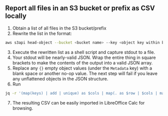 ## Report all files in an S3 bucket or prefix as CSV locally

1. Obtain a list of all files in the S3 bucket/prefix
2. Rewrite the list in the format:
```sh
aws s3api head-object --bucket <bucket name> --key <object key within bucket>; echo ","
```
3. Execute the rewritten list as a shell script and capture stdout to a file.
4. Your stdout will be nearly-valid JSON. Wrap the entire thing in square brackets to make the contents of the output into a valid JSON array.
5. Replace any `{}` empty object values (under the `Metadata` key) with a blank space or another no-op value. The next step will fail if you leave any unflattened objects in the JSON structure.
6. Run
```sh
jq -r '(map(keys) | add | unique) as $cols | map(. as $row | $cols | map($row[.])) as $rows | $cols, $rows[] | @csv' < input-file.json  >output-file.csv
```
7. The resulting CSV can be easily imported in LibreOffice Calc for browsing.
